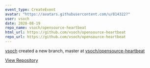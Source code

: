 ```yaml
---
event_type: CreateEvent
avatar: "https://avatars.githubusercontent.com/u/814322?"
user: vsoch
date: 2020-08-19
repo_name: vsoch/opensource-heartbeat
html_url: https://github.com/vsoch/opensource-heartbeat
repo_url: https://github.com/vsoch/opensource-heartbeat
---
```


<a href='https://github.com/vsoch' target='_blank'>vsoch</a> created a new branch, master at <a href='https://github.com/vsoch/opensource-heartbeat' target='_blank'>vsoch/opensource-heartbeat</a>

<a href='https://github.com/vsoch/opensource-heartbeat' target='_blank'>View Repository</a>